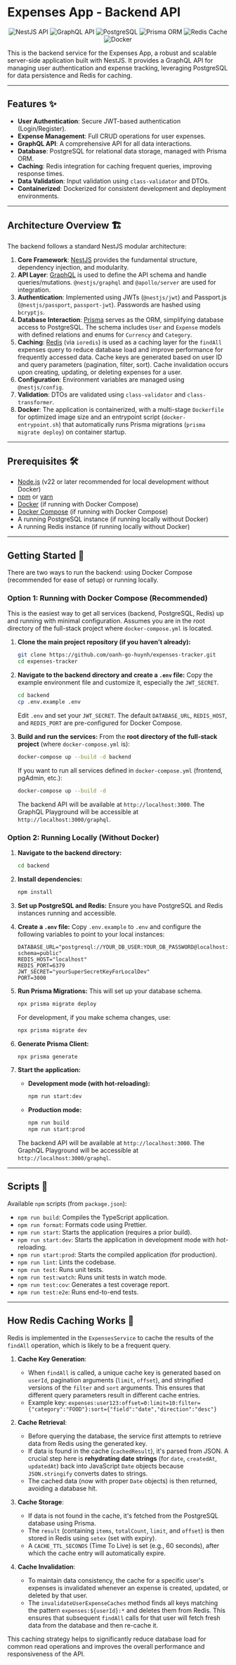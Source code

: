 # Expenses App - Backend API

<p align="center">
  <img src="https://img.shields.io/badge/NestJS-API-ea2845?style=for-the-badge&logo=nestjs" alt="NestJS API" />
  <img src="https://img.shields.io/badge/GraphQL-API-e10098?style=for-the-badge&logo=graphql" alt="GraphQL API" />
  <img src="https://img.shields.io/badge/PostgreSQL-Database-336791?style=for-the-badge&logo=postgresql" alt="PostgreSQL" />
  <img src="https://img.shields.io/badge/Prisma-ORM-2D3748?style=for-the-badge&logo=prisma" alt="Prisma ORM" />
  <img src="https://img.shields.io/badge/Redis-Cache-DC382D?style=for-the-badge&logo=redis" alt="Redis Cache" />
  <img src="https://img.shields.io/badge/Docker-Containerized-2496ED?style=for-the-badge&logo=docker" alt="Docker" />
</p>

This is the backend service for the Expenses App, a robust and scalable server-side application built with NestJS. It provides a GraphQL API for managing user authentication and expense tracking, leveraging PostgreSQL for data persistence and Redis for caching.

-----

## Features ✨

  * **User Authentication**: Secure JWT-based authentication (Login/Register).
  * **Expense Management**: Full CRUD operations for user expenses.
  * **GraphQL API**: A comprehensive API for all data interactions.
  * **Database**: PostgreSQL for relational data storage, managed with Prisma ORM.
  * **Caching**: Redis integration for caching frequent queries, improving response times.
  * **Data Validation**: Input validation using `class-validator` and DTOs.
  * **Containerized**: Dockerized for consistent development and deployment environments.

-----

## Architecture Overview 🏗️

The backend follows a standard NestJS modular architecture:

1.  **Core Framework**: [NestJS](https://nestjs.com/) provides the fundamental structure, dependency injection, and modularity.
2.  **API Layer**: [GraphQL](https://graphql.org/) is used to define the API schema and handle queries/mutations. `@nestjs/graphql` and `@apollo/server` are used for integration.
3.  **Authentication**: Implemented using JWTs (`@nestjs/jwt`) and Passport.js (`@nestjs/passport`, `passport-jwt`). Passwords are hashed using `bcryptjs`.
4.  **Database Interaction**: [Prisma](https://www.prisma.io/) serves as the ORM, simplifying database access to PostgreSQL. The schema includes `User` and `Expense` models with defined relations and enums for `Currency` and `Category`.
5.  **Caching**: [Redis](https://redis.io/) (via `ioredis`) is used as a caching layer for the `findAll` expenses query to reduce database load and improve performance for frequently accessed data. Cache keys are generated based on user ID and query parameters (pagination, filter, sort). Cache invalidation occurs upon creating, updating, or deleting expenses for a user.
6.  **Configuration**: Environment variables are managed using `@nestjs/config`.
7.  **Validation**: DTOs are validated using `class-validator` and `class-transformer`.
8.  **Docker**: The application is containerized, with a multi-stage `Dockerfile` for optimized image size and an entrypoint script (`docker-entrypoint.sh`) that automatically runs Prisma migrations (`prisma migrate deploy`) on container startup.

-----

## Prerequisites 🛠️

  * [Node.js](https://nodejs.org/) (v22 or later recommended for local development without Docker)
  * [npm](https://www.npmjs.com/) or [yarn](https://yarnpkg.com/)
  * [Docker](https://www.docker.com/get-started) (if running with Docker Compose)
  * [Docker Compose](https://docs.docker.com/compose/install/) (if running with Docker Compose)
  * A running PostgreSQL instance (if running locally without Docker)
  * A running Redis instance (if running locally without Docker)

-----

## Getting Started 🚀

There are two ways to run the backend: using Docker Compose (recommended for ease of setup) or running locally.

### Option 1: Running with Docker Compose (Recommended)

This is the easiest way to get all services (backend, PostgreSQL, Redis) up and running with minimal configuration. Assumes you are in the root directory of the full-stack project where `docker-compose.yml` is located.

1.  **Clone the main project repository (if you haven't already):**

    ```bash
    git clone https://github.com/oanh-go-huynh/expenses-tracker.git
    cd expenses-tracker
    ```

2.  **Navigate to the backend directory and create a `.env` file:**
    Copy the example environment file and customize it, especially the `JWT_SECRET`.

    ```bash
    cd backend
    cp .env.example .env
    ```

    Edit `.env` and set your `JWT_SECRET`. The default `DATABASE_URL`, `REDIS_HOST`, and `REDIS_PORT` are pre-configured for Docker Compose.

3.  **Build and run the services:**
    From the **root directory of the full-stack project** (where `docker-compose.yml` is):

    ```bash
    docker-compose up --build -d backend
    ```

    If you want to run all services defined in `docker-compose.yml` (frontend, pgAdmin, etc.):

    ```bash
    docker-compose up --build -d
    ```

    The backend API will be available at `http://localhost:3000`.
    The GraphQL Playground will be accessible at `http://localhost:3000/graphql`.

### Option 2: Running Locally (Without Docker)

1.  **Navigate to the backend directory:**

    ```bash
    cd backend
    ```

2.  **Install dependencies:**

    ```bash
    npm install
    ```

3.  **Set up PostgreSQL and Redis:**
    Ensure you have PostgreSQL and Redis instances running and accessible.

4.  **Create a `.env` file:**
    Copy `.env.example` to `.env` and configure the following variables to point to your local instances:

    ```env
    DATABASE_URL="postgresql://YOUR_DB_USER:YOUR_DB_PASSWORD@localhost:5432/YOUR_DB_NAME?schema=public"
    REDIS_HOST="localhost"
    REDIS_PORT=6379
    JWT_SECRET="yourSuperSecretKeyForLocalDev"
    PORT=3000
    ```

5.  **Run Prisma Migrations:**
    This will set up your database schema.

    ```bash
    npx prisma migrate deploy
    ```

    For development, if you make schema changes, use:

    ```bash
    npx prisma migrate dev
    ```

6.  **Generate Prisma Client:**

    ```bash
    npx prisma generate
    ```

7.  **Start the application:**

      * **Development mode (with hot-reloading):**
        ```bash
        npm run start:dev
        ```
      * **Production mode:**
        ```bash
        npm run build
        npm run start:prod
        ```

    The backend API will be available at `http://localhost:3000`.
    The GraphQL Playground will be accessible at `http://localhost:3000/graphql`.

-----

## Scripts 📜

Available `npm` scripts (from `package.json`):

  * `npm run build`: Compiles the TypeScript application.
  * `npm run format`: Formats code using Prettier.
  * `npm run start`: Starts the application (requires a prior build).
  * `npm run start:dev`: Starts the application in development mode with hot-reloading.
  * `npm run start:prod`: Starts the compiled application (for production).
  * `npm run lint`: Lints the codebase.
  * `npm run test`: Runs unit tests.
  * `npm run test:watch`: Runs unit tests in watch mode.
  * `npm run test:cov`: Generates a test coverage report.
  * `npm run test:e2e`: Runs end-to-end tests.

-----

## How Redis Caching Works 🧠

Redis is implemented in the `ExpensesService` to cache the results of the `findAll` operation, which is likely to be a frequent query.

1.  **Cache Key Generation**:

      * When `findAll` is called, a unique cache key is generated based on `userId`, pagination arguments (`limit`, `offset`), and stringified versions of the `filter` and `sort` arguments. This ensures that different query parameters result in different cache entries.
      * Example key: `expenses:user123:offset=0:limit=10:filter={"category":"FOOD"}:sort={"field":"date","direction":"desc"}`

2.  **Cache Retrieval**:

      * Before querying the database, the service first attempts to retrieve data from Redis using the generated key.
      * If data is found in the cache (`cachedResult`), it's parsed from JSON. A crucial step here is **rehydrating date strings** (for `date`, `createdAt`, `updatedAt`) back into JavaScript `Date` objects because `JSON.stringify` converts dates to strings.
      * The cached data (now with proper `Date` objects) is then returned, avoiding a database hit.

3.  **Cache Storage**:

      * If data is not found in the cache, it's fetched from the PostgreSQL database using Prisma.
      * The `result` (containing `items`, `totalCount`, `limit`, and `offset`) is then stored in Redis using `setex` (set with expiry).
      * A `CACHE_TTL_SECONDS` (Time To Live) is set (e.g., 60 seconds), after which the cache entry will automatically expire.

4.  **Cache Invalidation**:

      * To maintain data consistency, the cache for a specific user's expenses is invalidated whenever an expense is created, updated, or deleted by that user.
      * The `invalidateUserExpenseCaches` method finds all keys matching the pattern `expenses:${userId}:*` and deletes them from Redis. This ensures that subsequent `findAll` calls for that user will fetch fresh data from the database and then re-cache it.

This caching strategy helps to significantly reduce database load for common read operations and improves the overall performance and responsiveness of the API.